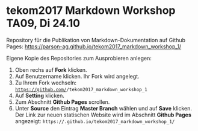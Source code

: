 # tekom2017 Markdown Workshop TA09, Di 24.10
Repository für die Publikation von Markdown-Dokumentation auf Github Pages: https://parson-ag.github.io/tekom2017_markdown_workshop_1/


Eigene Kopie des Repositories zum Ausprobieren anlegen:
1. Oben rechs auf **Fork** klicken. 
1. Auf Benutzername klicken.
   Ihr Fork wird angelegt. 
1. Zu Ihrem Fork wechseln: <code>https://github.com/<Benutzername>/tekom2017_markdown_workshop_1</code>
1. Auf **Setting** klicken.
1. Zum Abschnitt **Github Pages** scrollen.
1. Unter **Source** den Eintrag **Master Branch** wählen und auf **Save** klicken. 
   Der Link zur neuen statischen Website wird im Abschnitt **Github Pages** angezeigt: <code>https://<Benutzername>.github.io/tekom2017_markdown_workshop_1/</code>
